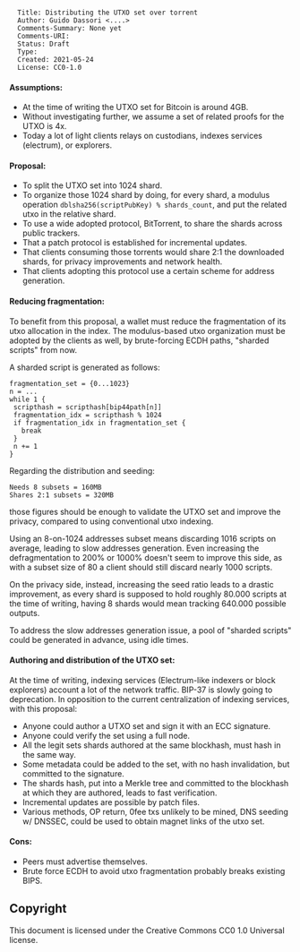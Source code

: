 ```
  
  Title: Distributing the UTXO set over torrent
  Author: Guido Dassori <....>
  Comments-Summary: None yet
  Comments-URI: 
  Status: Draft
  Type: 
  Created: 2021-05-24
  License: CC0-1.0
```


#### Assumptions:

- At the time of writing the UTXO set for Bitcoin is around 4GB.
- Without investigating further, we assume a set of related proofs for the UTXO is 4x.
- Today a lot of light clients relays on custodians, indexes services (electrum), or explorers.

#### Proposal:

- To split the UTXO set into 1024 shard.
- To organize those 1024 shard by doing, for every shard, a modulus operation `dblsha256(scriptPubKey) % shards_count`, and put the related utxo in the relative shard.
- To use a wide adopted protocol, BitTorrent, to share the shards across public trackers. 
- That a patch protocol is established for incremental updates.
- That clients consuming those torrents would share 2:1 the downloaded shards, for privacy improvements and network health.
- That clients adopting this protocol use a certain scheme for address generation.

#### Reducing fragmentation:

To benefit from this proposal, a wallet must reduce the fragmentation of its utxo allocation in the index.
The modulus-based utxo organization must be adopted by the clients as well, by brute-forcing ECDH paths, "sharded scripts" from now.

A sharded script is generated as follows:

```
fragmentation_set = {0...1023} 
n = ...
while 1 {
 scripthash = scripthash[bip44path[n]]
 fragmentation_idx = scripthash % 1024
 if fragmentation_idx in fragmentation_set {
   break 
 }
 n += 1
}
```

Regarding the distribution and seeding:

```
Needs 8 subsets = 160MB
Shares 2:1 subsets = 320MB
```
those figures should be enough to validate the UTXO set and improve the privacy, compared to using conventional utxo indexing.

Using an 8-on-1024 addresses subset means discarding 1016 scripts on average, leading to slow addresses generation. 
Even increasing the defragmentation to 200% or 1000% doesn't seem to improve this side, as with a subset size of 80 a client should still discard nearly 1000 scripts.

On the privacy side, instead, increasing the seed ratio leads to a drastic improvement, as every shard is supposed to hold roughly 80.000 scripts at the time of writing, having 8 shards would mean tracking 640.000 possible outputs.

To address the slow addresses generation issue, a pool of "sharded scripts" could be generated in advance, using idle times.


#### Authoring and distribution of the UTXO set:

At the time of writing, indexing services (Electrum-like indexers or block explorers) account a lot of the network traffic.
BIP-37 is slowly going to deprecation. In opposition to the current centralization of indexing services, with this proposal:

- Anyone could author a UTXO set and sign it with an ECC signature.
- Anyone could verify the set using a full node.
- All the legit sets shards authored at the same blockhash, must hash in the same way.
- Some metadata could be added to the set, with no hash invalidation, but committed to the signature.
- The shards hash, put into a Merkle tree and committed to the blockhash at which they are authored, leads to fast verification.
- Incremental updates are possible by patch files.
- Various methods, OP return, 0fee txs unlikely to be mined, DNS seeding w/ DNSSEC, could be used to obtain magnet links of the utxo set.

#### Cons:

- Peers must advertise themselves.
- Brute force ECDH to avoid utxo fragmentation probably breaks existing BIPS.


Copyright
---
This document is licensed under the Creative Commons CC0 1.0 Universal license.
